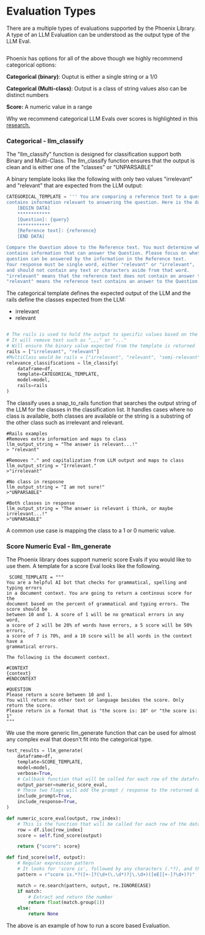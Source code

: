 # Evaluation Types

There are a multiple types of evaluations supported by the Phoenix Library. A type of an LLM Evaluation can be understood as the output type of the LLM Eval.

&#x20;

<figure><img src="https://storage.googleapis.com/arize-assets/phoenix/assets/images/eval_types.png" alt=""><figcaption></figcaption></figure>

Phoenix has options for all of the above though we highly recommend categorical options:

**Categorical (binary)**: Ouptut is either a single string or a 1/0

**Categorical (Multi-class)**: Output is a class of string values also can be distinct numbers

**Score:** A numeric value in a range

Why we recommend categorical LLM Evals over scores is highlighted in this[ research. ](https://twitter.com/aparnadhinak/status/1748368364395721128)

### Categorical - llm\_classify

The "llm\_classify" function is designed for classification support both Binary and Multi-Class. The llm\_classify function ensures that the output is clean and is either one of the "classes" or "UNPARSABLE"&#x20;

A binary template looks like the following with only two values "irrelevant" and "relevant" that are expected from the LLM output:

```python
CATEGORICAL_TEMPLATE = ''' You are comparing a reference text to a question and trying to determine if the reference text
contains information relevant to answering the question. Here is the data:
    [BEGIN DATA]
    ************
    [Question]: {query}
    ************
    [Reference text]: {reference}
    [END DATA]

Compare the Question above to the Reference text. You must determine whether the Reference text
contains information that can answer the Question. Please focus on whether the very specific
question can be answered by the information in the Reference text.
Your response must be single word, either "relevant" or "irrelevant",
and should not contain any text or characters aside from that word.
"irrelevant" means that the reference text does not contain an answer to the Question.
"relevant" means the reference text contains an answer to the Question. '''
```

The categorical template defines the expected output of the LLM and the rails define the classes expected from the LLM:

* irrelevant
* relevant

```python

# The rails is used to hold the output to specific values based on the template
# It will remove text such as ",,," or "..."
# Will ensure the binary value expected from the template is returned
rails = ["irrelevant", "relevant"]
#MultiClass would be rails = ["irrelevant", "relevant", "semi-relevant"] 
relevance_classifications = llm_classify(
    dataframe=df,
    template=CATEGORICAL_TEMPLATE,
    model=model,
    rails=rails
)
```

The classify uses a snap\_to\_rails function that searches the output string of the LLM for the classes in the classification list. It handles cases where no class is available, both classes are available or the string is a substring of the other class such as irrelevant and relevant.&#x20;

```
#Rails examples
#Removes extra information and maps to class
llm_output_string = "The answer is relevant...!"
> "relevant"

#Removes "." and capitalization from LLM output and maps to class
llm_output_string = "Irrelevant."
>"irrelevant"

#No class in resposne
llm_output_string = "I am not sure!"
>"UNPARSABLE"

#Both classes in response
llm_output_string = "The answer is relevant i think, or maybe irrelevant...!"
>"UNPARSABLE"

```

A common use case is mapping the class to a 1 or 0 numeric value.&#x20;

### Score Numeric Eval - llm\_generate

The Phoenix library does support numeric score Evals if you would like to use them. A template for a score Eval looks like the following.

```
 SCORE_TEMPLATE = """
You are a helpful AI bot that checks for grammatical, spelling and typing errors 
in a document context. You are going to return a continous score for the 
document based on the percent of grammatical and typing errors. The score should be 
between 10 and 1. A score of 1 will be no grmatical errors in any word, 
a score of 2 will be 20% of words have errors, a 5 score will be 50% errors, 
a score of 7 is 70%, and a 10 score will be all words in the context have a 
grammatical errors.

The following is the document context.

#CONTEXT
{context}
#ENDCONTEXT

#QUESTION
Please return a score between 10 and 1.
You will return no other text or language besides the score. Only return the score. 
Please return in a format that is "the score is: 10" or "the score is: 1"
"""
```

We use the more generic llm\_generate function that can be used for almost any complex eval that doesn't fit into the categorical type.

```python
test_results = llm_generate(
    dataframe=df,
    template=SCORE_TEMPLATE,
    model=model,
    verbose=True,
    # Callback function that will be called for each row of the dataframe
    output_parser=numeric_score_eval,
    # These two flags will add the prompt / response to the returned dataframe
    include_prompt=True,
    include_response=True,
)

def numeric_score_eval(output, row_index):
    # This is the function that will be called for each row of the dataframe
    row = df.iloc[row_index]
    score = self.find_score(output)

    return {"score": score}

def find_score(self, output):
    # Regular expression pattern
    # It looks for 'score is', followed by any characters (.*?), and then a float or integer
    pattern = r"score is.*?([+-]?(\d+(\.\d*)?|\.\d+)([eE][+-]?\d+)?)"

    match = re.search(pattern, output, re.IGNORECASE)
    if match:
        # Extract and return the number
        return float(match.group(1))
    else:
        return None
```

The above is an example of how to run a score based Evaluation.&#x20;
